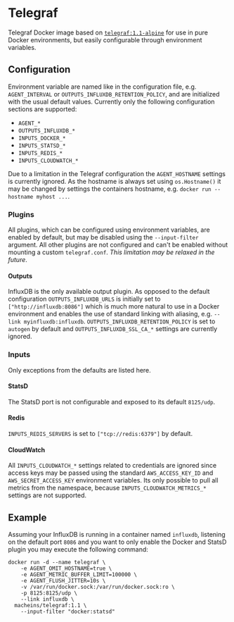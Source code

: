 # Telegraf

Telegraf Docker image based on [`telegraf:1.1-alpine`](https://hub.docker.com/_/telegraf/) for use in pure Docker environments, but easily configurable through environment variables.

## Configuration

Environment variable are named like in the configuration file, e.g. `AGENT_INTERVAL` or `OUTPUTS_INFLUXDB_RETENTION_POLICY`, and are initialized with the usual default values. Currently only the following configuration sections are supported:
- `AGENT_*`
- `OUTPUTS_INFLUXDB_*`
- `INPUTS_DOCKER_*`
- `INPUTS_STATSD_*`
- `INPUTS_REDIS_*`
- `INPUTS_CLOUDWATCH_*`

Due to a limitation in the Telegraf configuration the `AGENT_HOSTNAME` settings is currently ignored. As the hostname is always set using `os.Hostname()` it may be changed by settings the containers hostname, e.g. `docker run --hostname myhost ...`.

### Plugins

All plugins, which can be configured using environment variables, are enabled by default, but may be disabled using the `--input-filter` argument. All other plugins are not configured and can't be enabled without mounting a custom `telegraf.conf`. *This limitation may be relaxed in the future*.

#### Outputs

InfluxDB is the only available output plugin. As opposed to the default configuration `OUTPUTS_INFLUXDB_URLS` is initially set to `["http://influxdb:8086"]` which is much more natural to use in a Docker environment and enables the use of standard linking with aliasing, e.g. `--link myinfluxdb:influxdb`. `OUTPUTS_INFLUXDB_RETENTION_POLICY` is set to `autogen` by default and `OUTPUTS_INFLUXDB_SSL_CA_*` settings are currently ignored.

### Inputs

Only exceptions from the defaults are listed here.

#### StatsD

The StatsD port is not configurable and exposed to its default `8125/udp`.

#### Redis

`INPUTS_REDIS_SERVERS` is set to `["tcp://redis:6379"]` by default.

#### CloudWatch

All `INPUTS_CLOUDWATCH_*` settings related to credentials are ignored since access keys may be passed using the standard `AWS_ACCESS_KEY_ID` and `AWS_SECRET_ACCESS_KEY` environment variables. Its only possible to pull all metrics from the namespace, because `INPUTS_CLOUDWATCH_METRICS_*` settings are not supported.

## Example

Assuming your InfluxDB is running in a container named `influxdb`, listening on the default port `8086` and you want to only enable the Docker and StatsD plugin you may execute the following command:
```
docker run -d --name telegraf \
    -e AGENT_OMIT_HOSTNAME=true \
    -e AGENT_METRIC_BUFFER_LIMIT=100000 \
    -e AGENT_FLUSH_JITTER=10s \
    -v /var/run/docker.sock:/var/run/docker.sock:ro \
    -p 8125:8125/udp \
    --link influxdb \
  macheins/telegraf:1.1 \
    --input-filter "docker:statsd"
```
